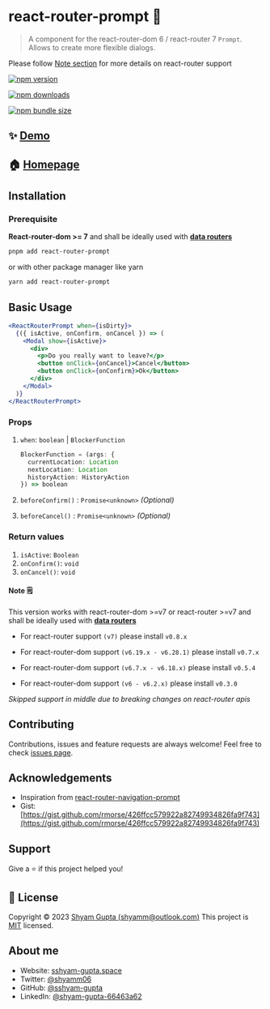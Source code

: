 # react-router-prompt 🚨

> A component for the react-router-dom 6 / react-router 7 `Prompt`. Allows to create more flexible dialogs.

Please follow [Note section](https://github.com/sshyam-gupta/react-router-prompt#note) for more details on react-router support

[![npm version](https://img.shields.io/npm/v/react-router-prompt.svg)](https://www.npmjs.com/package/react-router-prompt)

[![npm downloads](https://img.shields.io/npm/dw/react-router-prompt.svg)](https://www.npmjs.com/package/react-router-prompt)

[![npm bundle size](https://img.shields.io/bundlephobia/minzip/react-router-prompt)](https://www.npmjs.com/package/react-router-prompt)

## ✨ [Demo](https://codesandbox.io/s/react-router-prompt-example-react-router-6-7-y9ug7z?file=/src/App.js)

## 🏠 [Homepage](https://github.com/sshyam-gupta/react-router-prompt#readme)

## Installation

### Prerequisite

**React-router-dom >= 7** and shall be ideally used with [**data routers**](https://reactrouter.com/6.28.1/routers/picking-a-router#using-v64-data-apis)

```bash
pnpm add react-router-prompt
```

or with other package manager like yarn

```bash
yarn add react-router-prompt
```

## Basic Usage

```jsx
<ReactRouterPrompt when={isDirty}>
  {({ isActive, onConfirm, onCancel }) => (
    <Modal show={isActive}>
      <div>
        <p>Do you really want to leave?</p>
        <button onClick={onCancel}>Cancel</button>
        <button onClick={onConfirm}>Ok</button>
      </div>
    </Modal>
  )}
</ReactRouterPrompt>
```

### Props

1. `when`: `boolean` | `BlockerFunction`

   ```ts
   BlockerFunction = (args: {
     currentLocation: Location
     nextLocation: Location
     historyAction: HistoryAction
   }) => boolean
   ```

2. `beforeConfirm()` : `Promise<unknown>` _(Optional)_

3. `beforeCancel()` : `Promise<unknown>` _(Optional)_

### Return values

1. `isActive`: `Boolean`
2. `onConfirm()`: `void`
3. `onCancel()`: `void`

#### Note 🗒️

This version works with react-router-dom >=v7 or react-router >=v7 and shall be ideally used with [**data routers**](https://reactrouter.com/6.28.1/routers/picking-a-router#using-v64-data-apis)

- For react-router support `(v7)` please install `v0.8.x`

- For react-router-dom support `(v6.19.x - v6.28.1)` please install `v0.7.x`

- For react-router-dom support `(v6.7.x - v6.18.x)` please install `v0.5.4`

- For react-router-dom support `(v6 - v6.2.x)` please install `v0.3.0`

_Skipped support in middle due to breaking changes on react-router apis_

## Contributing

Contributions, issues and feature requests are always welcome!
Feel free to check [issues page](https://github.com/sshyam-gupta/react-router-prompt/issues).

## Acknowledgements

- Inspiration from [react-router-navigation-prompt](https://www.npmjs.com/package/react-router-navigation-prompt)
- Gist: [https://gist.github.com/rmorse/426ffcc579922a82749934826fa9f743](https://gist.github.com/rmorse/426ffcc579922a82749934826fa9f743)

## Support

Give a ⭐️ if this project helped you!

## 📝 License

Copyright © 2023 [Shyam Gupta (shyamm@outlook.com)](https://github.com/sshyam-gupta)
This project is [MIT](https://github.com/sshyam-gupta/react-router-prompt/blob/main/LICENSE) licensed.

## About me

- Website: [sshyam-gupta.space](https://sshyam-gupta.space/)
- Twitter: [@shyamm06](https://twitter.com/shyamm06)
- GitHub: [@sshyam-gupta](https://github.com/sshyam-gupta)
- LinkedIn: [@shyam-gupta-66463a62](https://linkedin.com/in/https://www.linkedin.com/in/shyam-gupta-66463a62/)
